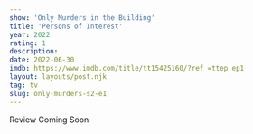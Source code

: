 ```yaml
---
show: 'Only Murders in the Building'
title: 'Persons of Interest'
year: 2022
rating: 1
description: 
date: 2022-06-30
imdb: https://www.imdb.com/title/tt15425160/?ref_=ttep_ep1
layout: layouts/post.njk
tag: tv
slug: only-murders-s2-e1
---
```


Review Coming Soon